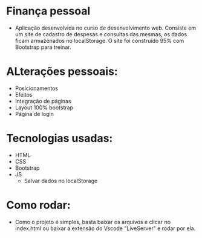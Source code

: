 
# Finança pessoal
 - Aplicação desenvolvida no curso de desenvolvimento web. Consiste em um site de cadastro de despesas e consultas das mesmas, os dados ficam armazenados no localStorage. O site foi construído 95% com Bootstrap para treinar.

# ALterações pessoais: 
  - Posicionamentos
  - Efeitos
  - Integração de páginas
  - Layout 100% bootstrap
  - Página de login

# Tecnologias usadas: 
  - HTML
  - CSS
  - Bootstrap
  - JS
    - Salvar dados no localStorage

# Como rodar: 
  - Como o projeto é simples, basta baixar os arquivos e clicar no index.html ou baixar a extensão do Vscode "LiveServer" e rodar por ela.

